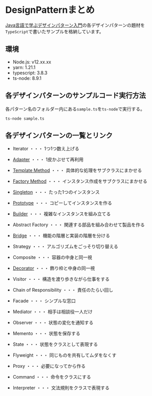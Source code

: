 # DesignPatternまとめ

[Java言語で学ぶデザインパターン入門](https://www.amazon.co.jp/%E5%A2%97%E8%A3%9C%E6%94%B9%E8%A8%82%E7%89%88-Java%E8%A8%80%E8%AA%9E%E3%81%A7%E5%AD%A6%E3%81%B6%E3%83%87%E3%82%B6%E3%82%A4%E3%83%B3%E3%83%91%E3%82%BF%E3%83%BC%E3%83%B3%E5%85%A5%E9%96%80-%E7%B5%90%E5%9F%8E-%E6%B5%A9-ebook/dp/B00I8ATHGW/ref=sr_1_1?__mk_ja_JP=%E3%82%AB%E3%82%BF%E3%82%AB%E3%83%8A&dchild=1&keywords=Java%E8%A8%80%E8%AA%9E%E3%81%A7%E5%AD%A6%E3%81%B6%E3%83%87%E3%82%B6%E3%82%A4%E3%83%B3%E3%83%91%E3%82%BF%E3%83%BC%E3%83%B3%E5%85%A5%E9%96%80&qid=1588525185&sr=8-1)の各デザインパターンの題材を`TypeScript`で書いたサンプルを格納しています。

## 環境

- Node.js: v12.xx.xx
- yarn: 1.21.1
- typescript: 3.8.3
- ts-node: 8.9.1

## 各デザインパターンのサンプルコード実行方法
各パターン名のフォルダー内にある`sample.ts`を`ts-node`で実行する。

```
ts-node sample.ts
```

## 各デザインパターンの一覧とリンク

- Iterator ・・・ 1つ1つ数え上げる
- [Adapter](https://github.com/Kodak4400/DesignPattern/blob/master/Adapter) ・・・ 1皮かぶせて再利用

- [Template Method](https://github.com/Kodak4400/DesignPattern/blob/master/TemplateMethod) ・・・ 具体的な処理をサブクラスにまかせる
- [Factory Method](https://github.com/Kodak4400/DesignPattern/blob/master/FactoryMethod) ・・・ インスタンス作成をサブクラスにまかせる

- [Singleton](https://github.com/Kodak4400/DesignPattern/blob/master/Singleton) ・・・ たった1つのインスタンス
- [Prototype](https://github.com/Kodak4400/DesignPattern/blob/master/Prototype) ・・・ コピーしてインスタンスを作る
- [Builder](https://github.com/Kodak4400/DesignPattern/blob/master/Builder) ・・・ 複雑なインスタンスを組み立てる
- Abstract Factory ・・・ 関連する部品を組み合わせて製品を作る

- [Bridge](https://github.com/Kodak4400/DesignPattern/blob/master/Bridge) ・・・ 機能の階層と実装の階層を分ける
- Strategy ・・・ アルゴリズムをごっそり切り替える

- Composite ・・・ 容器の中身と同一視
- [Decorator](https://github.com/Kodak4400/DesignPattern/blob/master/Decorator) ・・・ 飾り枠と中身の同一視

- Visitor ・・・ 構造を渡り歩きながら仕事をする
- Chain of Responsibility ・・・ 責任のたらい回し

- Facade ・・・ シンプルな窓口
- Mediator ・・・ 相手は相談役一人だけ

- Observer ・・・ 状態の変化を通知する
- Memento ・・・ 状態を保存する
- State ・・・ 状態をクラスとして表現する

- Flyweight ・・・ 同じものを共有してムダをなくす
- Proxy ・・・ 必要になってから作る

- Command ・・・ 命令をクラスにする
- Interpreter ・・・ 文法規則をクラスで表現する
